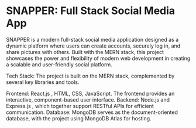 # SNAPPER: Full Stack Social Media App
SNAPPER is a modern full-stack social media application designed as a dynamic platform where users can create accounts, securely log in, and share pictures with others. Built with the MERN stack, this project showcases the power and flexibility of modern web development in creating a scalable and user-friendly social platform.

Tech Stack:
The project is built on the MERN stack, complemented by several key libraries and tools.

Frontend: React.js , HTML, CSS, JavaScript. The frontend provides an interactive, component-based user interface.
Backend: Node.js and Express.js , which together support 
RESTful APIs for efficient communication.
Database: MongoDB serves as the document-oriented database, with the project using 
MongoDB Atlas for hosting.
